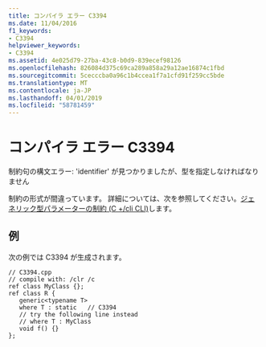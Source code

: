 ```yaml
---
title: コンパイラ エラー C3394
ms.date: 11/04/2016
f1_keywords:
- C3394
helpviewer_keywords:
- C3394
ms.assetid: 4e025d79-27ba-43c8-b0d9-839ecef98126
ms.openlocfilehash: 826084d375c69ca289a858a29a12ae16874c1fbd
ms.sourcegitcommit: 5cecccba0a96c1b4ccea1f7a1cfd91f259cc5bde
ms.translationtype: MT
ms.contentlocale: ja-JP
ms.lasthandoff: 04/01/2019
ms.locfileid: "58781459"
---
```

# <a name="compiler-error-c3394"></a>コンパイラ エラー C3394

制約句の構文エラー: 'identifier' が見つかりましたが、型を指定しなければなりません

制約の形式が間違っています。  詳細については、次を参照してください。[ジェネリック型パラメーターの制約 (C +/cli CLI)](../../extensions/constraints-on-generic-type-parameters-cpp-cli.md)します。

## <a name="example"></a>例

次の例では C3394 が生成されます。

```
// C3394.cpp
// compile with: /clr /c
ref class MyClass {};
ref class R {
   generic<typename T>
   where T : static   // C3394
   // try the following line instead
   // where T : MyClass
   void f() {}
};
```